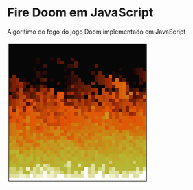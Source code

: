 # Fire Doom em JavaScript

Algoritimo do fogo do jogo Doom implementado em JavaScript

![Alt text](/firedoom_example.png?raw=true "Exemplo do Fogo")